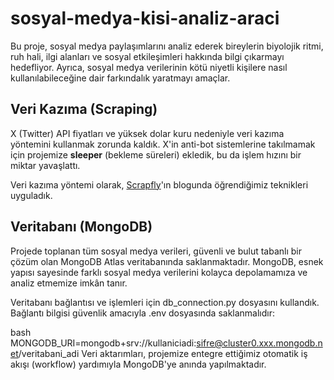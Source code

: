 # sosyal-medya-kisi-analiz-araci
Bu proje, sosyal medya paylaşımlarını analiz ederek bireylerin biyolojik ritmi, ruh hali, ilgi alanları ve sosyal etkileşimleri hakkında bilgi çıkarmayı hedefliyor. Ayrıca, sosyal medya verilerinin kötü niyetli kişilere nasıl kullanılabileceğine dair farkındalık yaratmayı amaçlar.  

## Veri Kazıma (Scraping)  

X (Twitter) API fiyatları ve yüksek dolar kuru nedeniyle veri kazıma yöntemini kullanmak zorunda kaldık. X'in anti-bot sistemlerine takılmamak için projemize **sleeper** (bekleme süreleri) ekledik, bu da işlem hızını bir miktar yavaşlattı.  

Veri kazıma yöntemi olarak, [Scrapfly](https://scrapfly.io/blog/how-to-scrape-twitter/)'ın blogunda öğrendiğimiz teknikleri uyguladık.  

## Veritabanı (MongoDB)
Projede toplanan tüm sosyal medya verileri, güvenli ve bulut tabanlı bir çözüm olan MongoDB Atlas veritabanında saklanmaktadır. MongoDB, esnek yapısı sayesinde farklı sosyal medya verilerini kolayca depolamamıza ve analiz etmemize imkân tanır.

Veritabanı bağlantısı ve işlemleri için db_connection.py dosyasını kullandık. Bağlantı bilgisi güvenlik amacıyla .env dosyasında saklanmalıdır:

bash
MONGODB_URI=mongodb+srv://kullaniciadi:sifre@cluster0.xxx.mongodb.net/veritabani_adi
Veri aktarımları, projemize entegre ettiğimiz otomatik iş akışı (workflow) yardımıyla MongoDB'ye anında yapılmaktadır.
